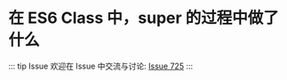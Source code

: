 # 在 ES6 Class 中，super 的过程中做了什么



::: tip Issue 
 欢迎在 Issue 中交流与讨论: [Issue 725](https://github.com/shfshanyue/Daily-Question/issues/725) 
:::



